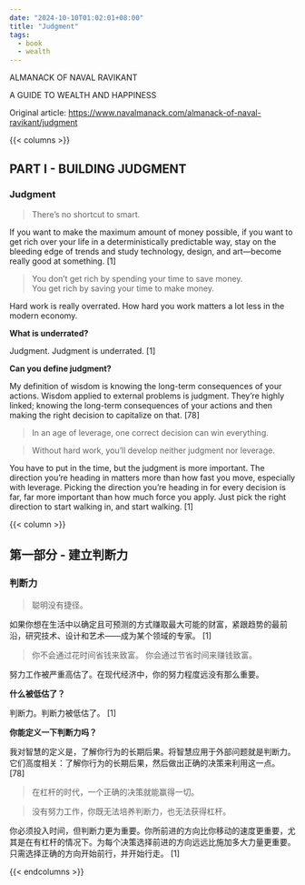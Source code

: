 ```yaml
---
date: "2024-10-10T01:02:01+08:00"
title: "Judgment"
tags:
  - book
  - wealth
---
```


ALMANACK OF NAVAL RAVIKANT

A GUIDE TO WEALTH AND HAPPINESS

Original article: <https://www.navalmanack.com/almanack-of-naval-ravikant/judgment>

{{< columns >}}

## PART I - BUILDING JUDGMENT

### Judgment

> There’s no shortcut to smart.

If you want to make the maximum amount of money possible, if you want to get rich over your life in a deterministically predictable way, stay on the bleeding edge of trends and study technology, design, and art—become really good at something. [1]

> You don’t get rich by spending your time to save money.  
> You get rich by saving your time to make money.

Hard work is really overrated. How hard you work matters a lot less in the modern economy.

**What is underrated?**

Judgment. Judgment is underrated. [1]

**Can you define judgment?**

My definition of wisdom is knowing the long-term consequences of your actions. Wisdom applied to external problems is judgment. They’re highly linked; knowing the long-term consequences of your actions and then making the right decision to capitalize on that. [78]

> In an age of leverage, one correct decision can win everything.

> Without hard work, you’ll develop neither judgment nor leverage.

You have to put in the time, but the judgment is more important. The direction you’re heading in matters more than how fast you move, especially with leverage.  Picking the direction you’re heading in for every decision is far, far more important than how much force you apply. Just pick the right direction to start walking in, and start walking. [1]

{{< column >}}

## 第一部分 - 建立判断力

### 判断力

> 聪明没有捷径。

如果你想在生活中以确定且可预测的方式赚取最大可能的财富，紧跟趋势的最前沿，研究技术、设计和艺术——成为某个领域的专家。 [1]

> 你不会通过花时间省钱来致富。
> 你会通过节省时间来赚钱致富。

努力工作被严重高估了。在现代经济中，你的努力程度远没有那么重要。

**什么被低估了？**

判断力。判断力被低估了。 [1]

**你能定义一下判断力吗？**

我对智慧的定义是，了解你行为的长期后果。将智慧应用于外部问题就是判断力。它们高度相关：了解你行为的长期后果，然后做出正确的决策来利用这一点。 [78]

> 在杠杆的时代，一个正确的决策就能赢得一切。

> 没有努力工作，你既无法培养判断力，也无法获得杠杆。

你必须投入时间，但判断力更为重要。你所前进的方向比你移动的速度更重要，尤其是在有杠杆的情况下。为每个决策选择前进的方向远远比施加多大力量更重要。只需选择正确的方向开始前行，并开始行走。 [1]

{{< endcolumns >}}

